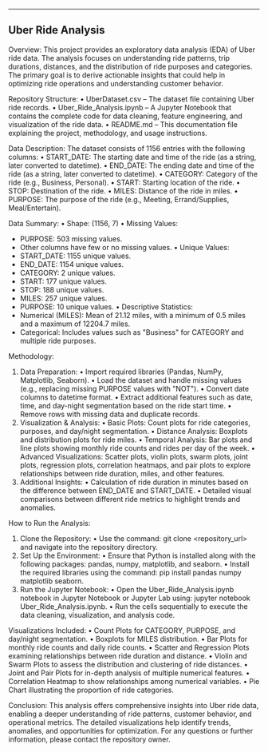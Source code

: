 ---------------------------------------------------------
Uber Ride Analysis
---------------------------------------------------------

Overview:
This project provides an exploratory data analysis (EDA) of Uber ride data. The analysis focuses on understanding ride patterns, trip durations, distances, and the distribution of ride purposes and categories. The primary goal is to derive actionable insights that could help in optimizing ride operations and understanding customer behavior.

Repository Structure:
• UberDataset.csv – The dataset file containing Uber ride records.
• Uber_Ride_Analysis.ipynb – A Jupyter Notebook that contains the complete code for data cleaning, feature engineering, and visualization of the ride data.
• README.md – This documentation file explaining the project, methodology, and usage instructions.

Data Description:
The dataset consists of 1156 entries with the following columns:
• START_DATE: The starting date and time of the ride (as a string, later converted to datetime).
• END_DATE: The ending date and time of the ride (as a string, later converted to datetime).
• CATEGORY: Category of the ride (e.g., Business, Personal).
• START: Starting location of the ride.
• STOP: Destination of the ride.
• MILES: Distance of the ride in miles.
• PURPOSE: The purpose of the ride (e.g., Meeting, Errand/Supplies, Meal/Entertain).

Data Summary:
• Shape: (1156, 7)
• Missing Values:
  - PURPOSE: 503 missing values.
  - Other columns have few or no missing values.
• Unique Values:
  - START_DATE: 1155 unique values.
  - END_DATE: 1154 unique values.
  - CATEGORY: 2 unique values.
  - START: 177 unique values.
  - STOP: 188 unique values.
  - MILES: 257 unique values.
  - PURPOSE: 10 unique values.
• Descriptive Statistics:
  - Numerical (MILES): Mean of 21.12 miles, with a minimum of 0.5 miles and a maximum of 12204.7 miles.
  - Categorical: Includes values such as "Business" for CATEGORY and multiple ride purposes.

Methodology:
1. Data Preparation:
   • Import required libraries (Pandas, NumPy, Matplotlib, Seaborn).
   • Load the dataset and handle missing values (e.g., replacing missing PURPOSE values with "NOT").
   • Convert date columns to datetime format.
   • Extract additional features such as date, time, and day-night segmentation based on the ride start time.
   • Remove rows with missing data and duplicate records.
2. Visualization & Analysis:
   • Basic Plots: Count plots for ride categories, purposes, and day/night segmentation.
   • Distance Analysis: Boxplots and distribution plots for ride miles.
   • Temporal Analysis: Bar plots and line plots showing monthly ride counts and rides per day of the week.
   • Advanced Visualizations: Scatter plots, violin plots, swarm plots, joint plots, regression plots, correlation heatmaps, and pair plots to explore relationships between ride duration, miles, and other features.
3. Additional Insights:
   • Calculation of ride duration in minutes based on the difference between END_DATE and START_DATE.
   • Detailed visual comparisons between different ride metrics to highlight trends and anomalies.

How to Run the Analysis:
1. Clone the Repository:
   • Use the command: git clone <repository_url> and navigate into the repository directory.
2. Set Up the Environment:
   • Ensure that Python is installed along with the following packages: pandas, numpy, matplotlib, and seaborn.
   • Install the required libraries using the command: pip install pandas numpy matplotlib seaborn.
3. Run the Jupyter Notebook:
   • Open the Uber_Ride_Analysis.ipynb notebook in Jupyter Notebook or Jupyter Lab using: jupyter notebook Uber_Ride_Analysis.ipynb.
   • Run the cells sequentially to execute the data cleaning, visualization, and analysis code.

Visualizations Included:
• Count Plots for CATEGORY, PURPOSE, and day/night segmentation.
• Boxplots for MILES distribution.
• Bar Plots for monthly ride counts and daily ride counts.
• Scatter and Regression Plots examining relationships between ride duration and distance.
• Violin and Swarm Plots to assess the distribution and clustering of ride distances.
• Joint and Pair Plots for in-depth analysis of multiple numerical features.
• Correlation Heatmap to show relationships among numerical variables.
• Pie Chart illustrating the proportion of ride categories.

Conclusion:
This analysis offers comprehensive insights into Uber ride data, enabling a deeper understanding of ride patterns, customer behavior, and operational metrics. The detailed visualizations help identify trends, anomalies, and opportunities for optimization. For any questions or further information, please contact the repository owner.
